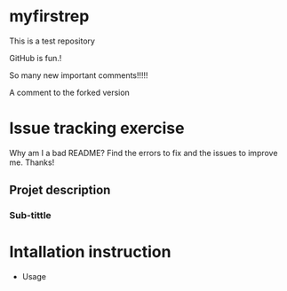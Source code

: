 # myfirstrep
This is a test repository

GitHub is fun.!

So many new important comments!!!!!

A comment to the forked version 






# Issue tracking exercise

Why am I a bad README? Find the errors to fix and the issues to improve me. Thanks!

## Projet description

 ### Sub-tittle

# Intallation instruction

- Usage
